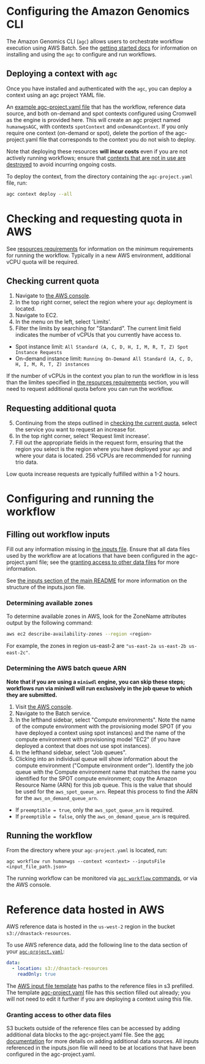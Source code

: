 # Configuring the Amazon Genomics CLI

The Amazon Genomics CLI (`agc`) allows users to orchestrate workflow execution using AWS Batch. See the [getting started docs](https://aws.github.io/amazon-genomics-cli/docs/) for information on installing and using the `agc` to configure and run workflows.

## Deploying a context with `agc`

Once you have installed and authenticated with the `agc`, you can deploy a context using an agc project YAML file.

An [example agc-project.yaml file](agc-project.yaml) that has the workflow, reference data source, and both on-demand and spot contexts configured using Cromwell as the engine is provided here. This will create an agc project named `humanwgsAGC`, with contexts `spotContext` and `onDemandContext`. If you only require one context (on-demand or spot), delete the portion of the agc-project.yaml file that corresponds to the context you do not wish to deploy.

Note that deploying these resources **will incur costs** even if you are not actively running workflows; ensure that [contexts that are not in use are destroyed](https://aws.github.io/amazon-genomics-cli/docs/reference/agc_context_destroy/) to avoid incurring ongoing costs.

To deploy the context, from the directory containing the `agc-project.yaml` file, run:

```bash
agc context deploy --all
```

# Checking and requesting quota in AWS

See [resources requirements](../../README.md#resource-requirements) for information on the minimum requirements for running the workflow. Typically in a new AWS environment, additional vCPU quota will be required.

## Checking current quota

1. Navigate to [the AWS console](https://console.aws.amazon.com/).
2. In the top right corner, select the region where your `agc` deployment is located.
3. Navigate to EC2.
4. In the menu on the left, select 'Limits'.
5. Filter the limits by searching for "Standard". The current limit field indicates the number of vCPUs that you currently have access to.
- Spot instance limit: `All Standard (A, C, D, H, I, M, R, T, Z) Spot Instance Requests`
- On-demand instance limit: `Running On-Demand All Standard (A, C, D, H, I, M, R, T, Z) instances`

If the number of vCPUs in the context you plan to run the workflow in is less than the limites specified in [the resources requirements](../../README.md#resource-requirements) section, you will need to request additional quota before you can run the workflow.

## Requesting additional quota

5. Continuing from the steps outlined in [checking the current quota](#checking-current-quota), select the service you want to request an increase for.
6. In the top right corner, select 'Request limit increase'.
7. Fill out the appropriate fields in the request form, ensuring that the region you select is the region where you have deployed your `agc` and where your data is located. 256 vCPUs are recommended for running trio data.

Low quota increase requests are typically fulfilled within a 1-2 hours.

# Configuring and running the workflow

## Filling out workflow inputs

Fill out any information missing in [the inputs file](inputs.aws.json). Ensure that all data files used by the workflow are at locations that have been configured in the agc-project.yaml file; see the [granting access to other data files](#granting-access-to-other-data-files) for more information.

See [the inputs section of the main README](../../README.md#workflow-inputs) for more information on the structure of the inputs.json file.

### Determining available zones

To determine available zones in AWS, look for the ZoneName attributes output by the following command:

```bash
aws ec2 describe-availability-zones --region <region>
```

For example, the zones in region us-east-2 are `"us-east-2a us-east-2b us-east-2c"`.

### Determining the AWS batch queue ARN

**Note that if you are using a `miniwdl` engine, you can skip these steps; workflows run via miniwdl will run exclusively in the job queue to which they are submitted.**

1. Visit [the AWS console](https://console.aws.amazon.com/).
2. Navigate to the Batch service.
3. In the lefthand sidebar, select "Compute environments". Note the name of the compute environment with the provisioning model SPOT (if you have deployed a context using spot instances) and the name of the compute environment with provisioning model "EC2" (if you have deployed a context that does not use spot instances).
4. In the lefthand sidebar, select "Job queues".
5. Clicking into an individual queue will show information about the compute environment ("Compute environment order"). Identify the job queue with the Compute environment name that matches the name you identified for the SPOT compute environment; copy the Amazon Resource Name (ARN) for this job queue. This is the value that should be used for the `aws_spot_queue_arn`. Repeat this process to find the ARN for the `aws_on_demand_queue_arn`.

- If `preemptible = true`, only the `aws_spot_queue_arn` is required.
- If `preemptible = false`, only the `aws_on_demand_queue_arn` is required.

## Running the workflow

From the directory where your `agc-project.yaml` is located, run:

`agc workflow run humanwgs --context <context> --inputsFile <input_file_path.json>`

The running workflow can be monitored via [`agc workflow` commands](https://aws.github.io/amazon-genomics-cli/docs/reference/agc_workflow/), or via the AWS console.

# Reference data hosted in AWS

AWS reference data is hosted in the `us-west-2` region  in the bucket `s3://dnastack-resources`.

To use AWS reference data, add the following line to the data section of your [`agc-project.yaml`](https://aws.github.io/amazon-genomics-cli/docs/concepts/projects/):

```yaml
data:
  - location: s3://dnastack-resources
    readOnly: true
```

The [AWS input file template](inputs.aws.json) has paths to the reference files in s3 prefilled. The template [agc-project.yaml](agc-project.yaml) file has this section filled out already; you will not need to edit it further if you are deploying a context using this file.

### Granting access to other data files

S3 buckets outside of the reference files can be accessed by adding additional data blocks to the agc-project.yaml file. See the [agc documentation](https://aws.github.io/amazon-genomics-cli/docs/concepts/data/) for more details on adding additional data sources. All inputs referenced in the inputs.json file will need to be at locations that have been configured in the agc-project.yaml.